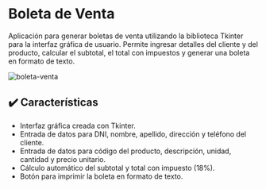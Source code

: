 # Boleta de Venta

Aplicación para generar boletas de venta utilizando la biblioteca Tkinter para la interfaz gráfica de usuario. Permite ingresar detalles del cliente y del producto, calcular el subtotal, el total con impuestos y generar una boleta en formato de texto.

![boleta-venta](https://github.com/user-attachments/assets/c7b970da-b276-41b1-9b28-5951c736b3f1)

## ✔️ Características

- Interfaz gráfica creada con Tkinter.
- Entrada de datos para DNI, nombre, apellido, dirección y teléfono del cliente.
- Entrada de datos para código del producto, descripción, unidad, cantidad y precio unitario.
- Cálculo automático del subtotal y total con impuesto (18%).
- Botón para imprimir la boleta en formato de texto.
